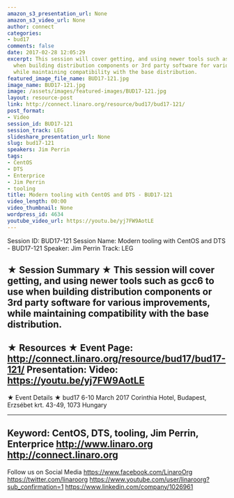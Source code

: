 ```yaml
---
amazon_s3_presentation_url: None
amazon_s3_video_url: None
author: connect
categories:
- bud17
comments: false
date: 2017-02-28 12:05:29
excerpt: This session will cover getting, and using newer tools such as gcc6 to use
  when building distribution components or 3rd party software for various improvements,
  while maintaining compatibility with the base distribution.
featured_image_file_name: BUD17-121.jpg
image_name: BUD17-121.jpg
image: /assets/images/featured-images/BUD17-121.jpg
layout: resource-post
link: http://connect.linaro.org/resource/bud17/bud17-121/
post_format:
- Video
session_id: BUD17-121
session_track: LEG
slideshare_presentation_url: None
slug: bud17-121
speakers: Jim Perrin
tags:
- CentOS
- DTS
- Enterprice
- Jim Perrin
- tooling
title: Modern tooling with CentOS and DTS - BUD17-121
video_length: 00:00
video_thumbnail: None
wordpress_id: 4634
youtube_video_url: https://youtu.be/yj7FW9AotLE
---
```


Session ID: BUD17-121
Session Name: Modern tooling with CentOS and DTS - BUD17-121
Speaker: Jim Perrin
Track: LEG


★ Session Summary ★
This session will cover getting, and using newer tools such as gcc6 to use when building distribution components or 3rd party software for various improvements, while maintaining compatibility with the base distribution.
---------------------------------------------------
★ Resources ★
Event Page: http://connect.linaro.org/resource/bud17/bud17-121/
Presentation:
Video: https://youtu.be/yj7FW9AotLE
---------------------------------------------------

★ Event Details ★
bud17
6-10 March 2017
Corinthia Hotel, Budapest,
Erzsébet krt. 43-49,
1073 Hungary

---------------------------------------------------
Keyword: CentOS, DTS, tooling, Jim Perrin, Enterprice
http://www.linaro.org
http://connect.linaro.org
---------------------------------------------------
Follow us on Social Media
https://www.facebook.com/LinaroOrg
https://twitter.com/linaroorg
https://www.youtube.com/user/linaroorg?sub_confirmation=1
https://www.linkedin.com/company/1026961
